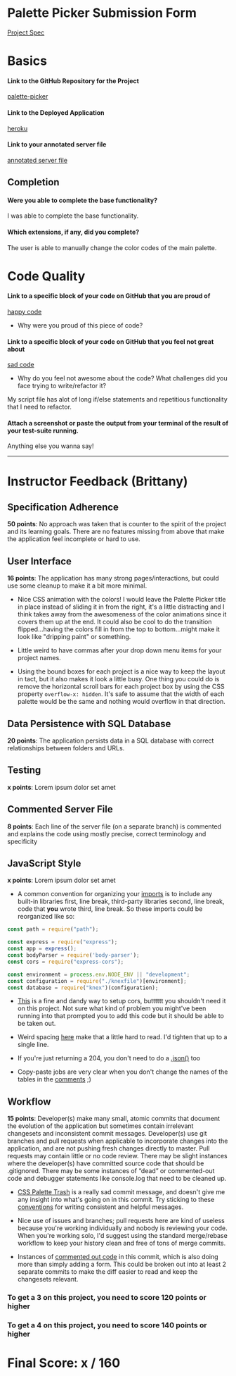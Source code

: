 # Palette Picker Submission Form

[Project Spec](http://frontend.turing.io/projects/palette-picker.html)

# Basics

#### Link to the GitHub Repository for the Project
[palette-picker](https://github.com/jasonlucas907/palette-picker)

#### Link to the Deployed Application
[heroku](https://jasonpalette.herokuapp.com/)

#### Link to your annotated server file
[annotated server file](https://github.com/jasonlucas907/palette-picker/blob/serverNotes/server.js)

## Completion

#### Were you able to complete the base functionality?

I was able to complete the base functionality.

#### Which extensions, if any, did you complete?

The user is able to manually change the color codes of the main palette.

# Code Quality

#### Link to a specific block of your code on GitHub that you are proud of
[happy code]()

* Why were you proud of this piece of code?

#### Link to a specific block of your code on GitHub that you feel not great about
[sad code](https://github.com/jasonlucas907/palette-picker/blob/master/public/js/scripts.js)

* Why do you feel not awesome about the code? What challenges did you face trying to write/refactor it?

My script file has alot of long if/else statements and repetitious functionality that I need to refactor.

#### Attach a screenshot or paste the output from your terminal of the result of your test-suite running.

Anything else you wanna say!

-----


# Instructor Feedback (Brittany)

## Specification Adherence

**50 points**: No approach was taken that is counter to the spirit of the project and its learning goals. There are no features missing from above that make the application feel incomplete or hard to use.

## User Interface

**16 points**: The application has many strong pages/interactions, but could use some cleanup to make it a bit more minimal.

* Nice CSS animation with the colors! I would leave the Palette Picker title in place instead of sliding it in from the right, it's a little distracting and I think takes away from the awesomeness of the color animations since it covers them up at the end. It could also be cool to do the transition flipped...having the colors fill in from the top to bottom...might make it look like "dripping paint" or something.

* Little weird to have commas after your drop down menu items for your project names.

* Using the bound boxes for each project is a nice way to keep the layout in tact, but it also makes it look a little busy. One thing you could do is remove the horizontal scroll bars for each project box by using the CSS property `overflow-x: hidden`. It's safe to assume that the width of each palette would be the same and nothing would overflow in that direction.


## Data Persistence with SQL Database

**20 points**: The application persists data in a SQL database with correct relationships between folders and URLs.

## Testing

**x points**: Lorem ipsum dolor set amet

## Commented Server File

**8 points**: Each line of the server file (on a separate branch) is commented and explains the code using mostly precise, correct terminology and specificity


## JavaScript Style

**x points**: Lorem ipsum dolor set amet

* A common convention for organizing your [imports](https://github.com/jasonlucas907/palette-picker/blob/master/server.js#L1-L9) is to include any built-in libraries first, line break, third-party libraries second, line break, code that **you** wrote third, line break. So these imports could be reorganized like so:

```js
const path = require("path");

const express = require("express");
const app = express();
const bodyParser = require('body-parser');
const cors = require("express-cors");

const environment = process.env.NODE_ENV || "development";
const configuration = require("./knexfile")[environment];
const database = require("knex")(configuration);
```

* [This](https://github.com/jasonlucas907/palette-picker/blob/master/server.js#L13-L22) is a fine and dandy way to setup cors, butttttt you shouldn't need it on this project. Not sure what kind of problem you might've been running into that prompted you to add this code but it should be able to be taken out.

* Weird spacing [here](https://github.com/jasonlucas907/palette-picker/blob/master/server.js#L93-L98) make that a little hard to read. I'd tighten that up to a single line.

* If you're just returning a 204, you don't need to do a [.json()](https://github.com/jasonlucas907/palette-picker/blob/master/server.js#L134) too

* Copy-paste jobs are very clear when you don't change the names of the tables in the [comments](https://github.com/jasonlucas907/palette-picker/blob/master/db/seeds/test/testSeed.js#L4-L5) ;)

## Workflow

**15 points**: Developer(s) make many small, atomic commits that document the evolution of the application but sometimes contain irrelevant changesets and inconsistent commit messages. Developer(s) use git branches and pull requests when applicable to incorporate changes into the application, and are not pushing fresh changes directly to master. Pull requests may contain little or no code review. There may be slight instances where the developer(s) have committed source code that should be .gitignored. There may be some instances of “dead” or commented-out code and debugger statements like console.log that need to be cleaned up.

* [CSS Palette Trash](https://github.com/jasonlucas907/palette-picker/commit/88fb9a99309a17da5d74457502ff6d5cee582c2b) is a really sad commit message, and doesn't give me any insight into what's going on in this commit. Try sticking to these [conventions](https://chris.beams.io/posts/git-commit/) for writing consistent and helpful messages.

* Nice use of issues and branches; pull requests here are kind of useless because you're working individually and nobody is reviewing your code. When you're working solo, I'd suggest using the standard merge/rebase workflow to keep your history clean and free of tons of merge commits.

* Instances of [commented out code](https://github.com/jasonlucas907/palette-picker/commit/5f23210d81549c4442fd52bb2edbf9ad6a2500e9) in this commit, which is also doing more than simply adding a form. This could be broken out into at least 2 separate commits to make the diff easier to read and keep the changesets relevant.


### To get a 3 on this project, you need to score 120 points or higher
### To get a 4 on this project, you need to score 140 points or higher

# Final Score: x / 160
